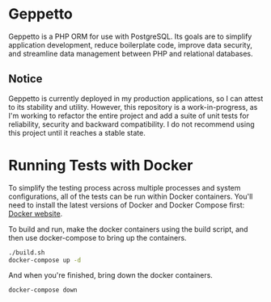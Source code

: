 # Geppetto

Geppetto is a PHP ORM for use with PostgreSQL. Its goals are to simplify application development, reduce boilerplate code, improve data security, and streamline data management between PHP and relational databases.

## Notice

Geppetto is currently deployed in my production applications, so I can attest to its stability and utility. However, this repository is a work-in-progress, as I'm working to refactor the entire project and add a suite of unit tests for reliability, security and backward compatibility. I do not recommend using this project until it reaches a stable state.


# Running Tests with Docker

To simplify the testing process across multiple processes and system configurations, all of the tests can be run within Docker containers. You'll need to install the latest versions of Docker and Docker Compose first: [Docker website](https://www.docker.com).


To build and run, make the docker containers using the build script, and then use docker-compose to bring up the containers.

```bash
./build.sh
docker-compose up -d
```

And when you're finished, bring down the docker containers.

```bash
docker-compose down
```
